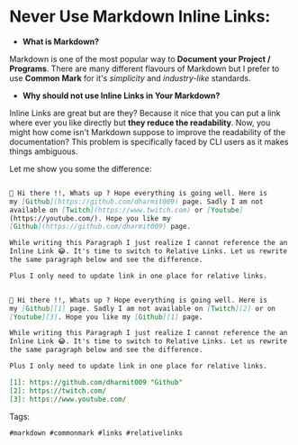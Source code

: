 # Never Use Markdown Inline Links: 

* **What is Markdown?**

Markdown is one of the most popular way to **Document your Project /
Programs**. There are many different flavours of Markdown but I prefer
to use **Common Mark** for it's *simplicity* and *industry-like*
standards. 

* **Why should not use Inline Links in Your Markdown?**

Inline Links are great but are they? Because it nice that you can put a
link where ever you like directly but **they reduce the readability**.
Now, you might how come isn't Markdown suppose to improve the
readability of the documentation? This problem is specifically faced by
CLI users as it makes things ambiguous.

Let me show you some the difference: 

```markdown

🙂 Hi there !!, Whats up ? Hope everything is going well. Here is
my [Github](https://github.com/dharmit009) page. Sadly I am not
available on [Twitch](https://www.twitch.com) or [Youtube]
(https://youtube.com/). Hope you like my
[Github](https://github.com/dharmit009) page. 

While writing this Paragraph I just realize I cannot reference the an
Inline Link 😂. It's time to switch to Relative Links. Let us rewrite
the same paragraph below and see the difference.

Plus I only need to update link in one place for relative links. 

```

```markdown

🙂 Hi there !!, Whats up ? Hope everything is going well. Here is
my [Github][1] page. Sadly I am not available on [Twitch][2] or on
[Youtube][3]. Hope you like my [Github][1] page. 

While writing this Paragraph I just realize I cannot reference the an
Inline Link 😂. It's time to switch to Relative Links. Let us rewrite
the same paragraph below and see the difference.

Plus I only need to update link in one place for relative links. 

[1]: https://github.com/dharmit009 "Github"
[2]: https://twitch.com/
[3]: https://www.youtube.com/

```

Tags: 

    #markdown #commonmark #links #relativelinks
